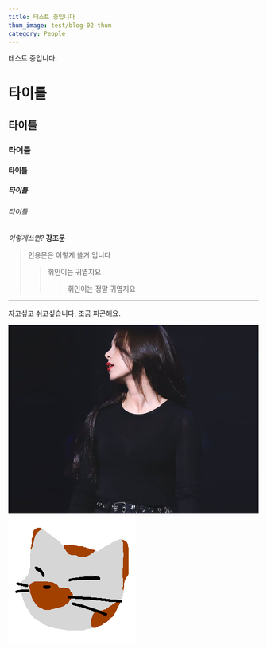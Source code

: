 ```yaml
---
title: 테스트 중입니다
thum_image: test/blog-02-thum
category: People
---
```


테스트 중입니다.

# 타이틀

## 타이틀

### 타이틀

#### 타이틀

##### 타이틀

###### 타이틀

_이렇게쓰면?_
**강조문**

> 인용문은 이렇게 쓸거 입니다
>
> > 휘인이는 귀엽지요
> >
> > > 휘인이는 정말 귀엽지요

---

자고싶고 쉬고싶습니다, 조금 피곤해요.

![힘들어](/assets/img/projects/minhee-test-1000px.jpg)
![Image Alt 텍스트](/assets/img/testimage.png)

